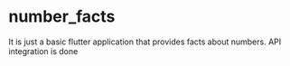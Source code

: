 # number_facts
It is just a basic flutter application that provides facts about numbers.
API integration is done 
